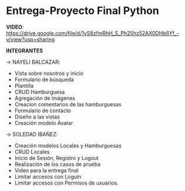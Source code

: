 # Entrega-Proyecto Final Python
**VIDEO**: https://drive.google.com/file/d/1vS8zfmRhH_S_Ph25hz52AX0DHb6Yf_-v/view?usp=sharing

**INTEGRANTES**

-> NAYELI BALCAZAR:
- Vista sobre nosotros y inicio
- Formulario de búsqueda
- Plantilla
- CRUD Hamburguesa
- Agregación de imágenes
- Creacion comentarios de las hamburguesas
- Formulario de contacto
- Diseño a las vistas
- Creación modelo Avatar

-> SOLEDAD IBAÑEZ: 
- Creación modelos Locales y Hamburguesas
- CRUD Locales
- Inicio de Sesión, Registro y Logout
- Realización de los casos de prueba
- Video para la entrega final
- Limitar accesos con Loguin
- Limitar accesos con Permisos de usuarios.
